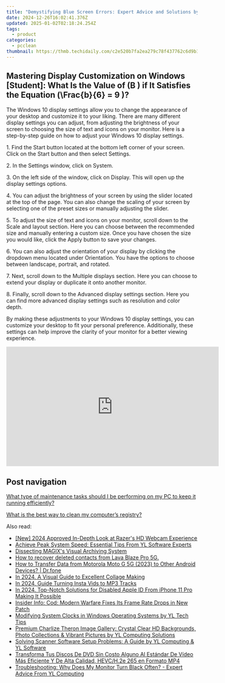```yaml
---
title: "Demystifying Blue Screen Errors: Expert Advice and Solutions by YL Computing Team"
date: 2024-12-26T16:02:41.376Z
updated: 2025-01-02T02:18:24.254Z
tags:
  - product
categories:
  - pcclean
thumbnail: https://thmb.techidaily.com/c2e520b7fa2ea279c78f437762c6d9b1bb9afdd3b83c993e13cda25988d89dcf.png
---
```


## Mastering Display Customization on Windows [Student]: What Is the Value of \(B \) if It Satisfies the Equation \(\Frac{b}{6} = 9 \)?

The Windows 10 display settings allow you to change the appearance of your desktop and customize it to your liking. There are many different display settings you can adjust, from adjusting the brightness of your screen to choosing the size of text and icons on your monitor. Here is a step-by-step guide on how to adjust your Windows 10 display settings. 

1\. Find the Start button located at the bottom left corner of your screen. Click on the Start button and then select Settings.

2\. In the Settings window, click on System.

3\. On the left side of the window, click on Display. This will open up the display settings options. 

4\. You can adjust the brightness of your screen by using the slider located at the top of the page. You can also change the scaling of your screen by selecting one of the preset sizes or manually adjusting the slider.

5\. To adjust the size of text and icons on your monitor, scroll down to the Scale and layout section. Here you can choose between the recommended size and manually entering a custom size. Once you have chosen the size you would like, click the Apply button to save your changes.

6\. You can also adjust the orientation of your display by clicking the dropdown menu located under Orientation. You have the options to choose between landscape, portrait, and rotated.

7\. Next, scroll down to the Multiple displays section. Here you can choose to extend your display or duplicate it onto another monitor.

8\. Finally, scroll down to the Advanced display settings section. Here you can find more advanced display settings such as resolution and color depth. 

By making these adjustments to your Windows 10 display settings, you can customize your desktop to fit your personal preference. Additionally, these settings can help improve the clarity of your monitor for a better viewing experience.

<!-- affiliate ads begin -->
<iframe width="560" height="315" src="https://www.youtube.com/embed/58KlTPHv8dU?si=7ICagyNgrao7OkVO" title="YouTube video player" frameborder="0" allow="accelerometer; autoplay; clipboard-write; encrypted-media; gyroscope; picture-in-picture; web-share" referrerpolicy="strict-origin-when-cross-origin" allowfullscreen></iframe>
<!-- affiliate ads end -->

## Post navigation

[What type of maintenance tasks should I be performing on my PC to keep it running efficiently?](https://tools.techidaily.com/pcclean/products/)

[What is the best way to clean my computer’s registry?](https://tools.techidaily.com/pcclean/products/)

<ins class="adsbygoogle"
     style="display:block"
     data-ad-format="autorelaxed"
     data-ad-client="ca-pub-7571918770474297"
     data-ad-slot="1223367746"></ins>

<ins class="adsbygoogle"
     style="display:block"
     data-ad-client="ca-pub-7571918770474297"
     data-ad-slot="8358498916"
     data-ad-format="auto"
     data-full-width-responsive="true"></ins>

<span class="atpl-alsoreadstyle">Also read:</span>
<div><ul>
<li><a href="https://on-screen-recording.techidaily.com/new-2024-approved-in-depth-look-at-razers-hd-webcam-experience/"><u>[New] 2024 Approved In-Depth Look at Razer's HD Webcam Experience</u></a></li>
<li><a href="https://discover-best.techidaily.com/achieve-peak-system-speed-essential-tips-from-yl-software-experts/"><u>Achieve Peak System Speed: Essential Tips From YL Software Experts</u></a></li>
<li><a href="https://article-files.techidaily.com/dissecting-magixs-visual-archiving-system/"><u>Dissecting MAGIX's Visual Archiving System</u></a></li>
<li><a href="https://blog-min.techidaily.com/how-to-recover-deleted-contacts-from-lava-blaze-pro-5g-by-fonelab-android-recover-contacts/"><u>How to recover deleted contacts from Lava Blaze Pro 5G.</u></a></li>
<li><a href="https://android-transfer.techidaily.com/how-to-transfer-data-from-motorola-moto-g-5g-2023-to-other-android-devices-drfone-by-drfone-transfer-from-android-transfer-from-android/"><u>How to Transfer Data from Motorola Moto G 5G (2023) to Other Android Devices? | Dr.fone</u></a></li>
<li><a href="https://extra-lessons.techidaily.com/in-2024-a-visual-guide-to-excellent-collage-making/"><u>In 2024, A Visual Guide to Excellent Collage Making</u></a></li>
<li><a href="https://instagram-videos.techidaily.com/in-2024-guide-turning-insta-vids-to-mp3-tracks/"><u>In 2024, Guide Turning Insta Vids to MP3 Tracks</u></a></li>
<li><a href="https://apple-account.techidaily.com/in-2024-top-notch-solutions-for-disabled-apple-id-from-iphone-11-pro-making-it-possible-by-drfone-ios/"><u>In 2024, Top-Notch Solutions for Disabled Apple ID From iPhone 11 Pro Making It Possible</u></a></li>
<li><a href="https://win-blog.techidaily.com/insider-info-cod-modern-warfare-fixes-its-frame-rate-drops-in-new-patch/"><u>Insider Info: Cod: Modern Warfare Fixes Its Frame Rate Drops in New Patch</u></a></li>
<li><a href="https://discover-best.techidaily.com/modifying-system-clocks-in-windows-operating-systems-by-yl-tech-tips/"><u>Modifying System Clocks in Windows Operating Systems by YL Tech Tips</u></a></li>
<li><a href="https://discover-best.techidaily.com/premium-charlize-theron-image-gallery-crystal-clear-hd-backgrounds-photo-collections-and-vibrant-pictures-by-yl-computing-solutions/"><u>Premium Charlize Theron Image Gallery: Crystal Clear HD Backgrounds, Photo Collections & Vibrant Pictures by YL Computing Solutions</u></a></li>
<li><a href="https://discover-best.techidaily.com/solving-scanner-software-setup-problems-a-guide-by-yl-computing-and-yl-software/"><u>Solving Scanner Software Setup Problems: A Guide by YL Computing & YL Software</u></a></li>
<li><a href="https://discover-dash.techidaily.com/transforma-tus-discos-de-dvd-sin-costo-alguno-al-estandar-de-video-mas-eficiente-y-de-alta-calidad-hevch2e-265-en-formato-mp4/"><u>Transforma Tus Discos De DVD Sin Costo Alguno Al Estándar De Vídeo Más Eficiente Y De Alta Calidad, HEVC/H.2e 265 en Formato MP4</u></a></li>
<li><a href="https://discover-best.techidaily.com/troubleshooting-why-does-my-monitor-turn-black-often-expert-advice-from-yl-computing/"><u>Troubleshooting: Why Does My Monitor Turn Black Often? - Expert Advice From YL Computing</u></a></li>
</ul></div>

